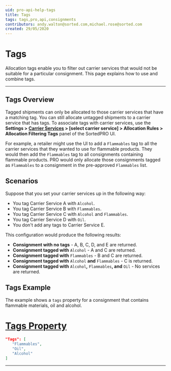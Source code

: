 ```yaml
---
uid: pro-api-help-tags
title: Tags
tags: tags,pro,api,consignments
contributors: andy.walton@sorted.com,michael.rose@sorted.com
created: 29/05/2020
---
```

# Tags

Allocation tags enable you to filter out carrier services that would not be suitable for a particular consignment. This page explains how to use and combine tags.

---

## Tags Overview

Tagged shipments can only be allocated to those carrier services that have a matching tag. You can still allocate untagged shipments to a carrier service that has tags. To associate tags with carrier services, use the **Settings > [Carrier Services](https://www.electioapp.com/Configuration/carrierservices/) > [select carrier service] > Allocation Rules > Allocation Filtering Tags** panel of the SortedPRO UI.

For example, a retailer might use the UI to add a `Flammables` tag to all the carrier services that they wanted to use for flammable products. They would then add the `Flammables` tag to all consignments containing flammable products. PRO would only allocate those consignments tagged as `Flammables` to a consignment in the pre-approved `Flammables` list.

## Scenarios

Suppose that you set your carrier services up in the following way:

* You tag Carrier Service A with `Alcohol`.
* You tag Carrier Service B with `Flammables`.
* You tag Carrier Service C with `Alcohol` and `Flammables`.
* You tag Carrier Service D with `Oil`.
* You don't add any tags to Carrier Service E.

This configuration would produce the following results:

* **Consignment with no tags** - A, B, C, D, and E are returned.
* **Consignment tagged with** `Alcohol` - A and C are returned.
* **Consignment tagged with** `Flammables` - B and C are returned.
* **Consignment tagged with** `Alcohol` **and** `Flammables` - C is returned.
* **Consignment tagged with** `Alcohol`**,** `Flammables`**, and** `Oil` - No services are returned.

## Tags Example

The example shows a `tags` property for a consignment that contains flammable materials, oil and alcohol.

# [Tags Property](#tab/tags-property)

```json
"Tags": [
   "Flammables",
   "Oil",
   "Alcohol"
]
```
---